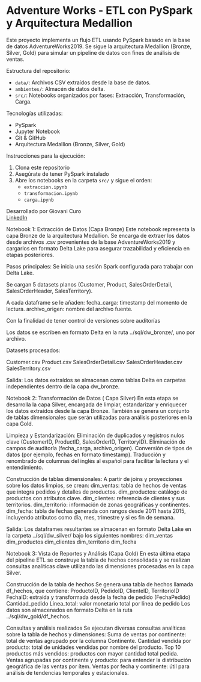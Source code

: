 # Adventure Works - ETL con PySpark y Arquitectura Medallion

Este proyecto implementa un flujo ETL usando PySpark basado en la base de datos AdventureWorks2019. Se sigue la arquitectura Medallion (Bronze, Silver, Gold) para simular un pipeline de datos con fines de análisis de ventas.

Estructura del repositorio:
- `data/`: Archivos CSV extraídos desde la base de datos.
- `ambientes/`: Almacén de datos delta.
- `src/`: Notebooks organizados por fases: Extracción, Transformación, Carga.

Tecnologías utilizadas:
- PySpark
- Jupyter Notebook
- Git & GitHub
- Arquitectura Medallion (Bronze, Silver, Gold)

Instrucciones para la ejecución:
1. Clona este repositorio
2. Asegúrate de tener PySpark instalado
3. Abre los notebooks en la carpeta `src/` y sigue el orden:
   - `extraccion.ipynb`
   - `transformacion.ipynb`
   - `carga.ipynb`

Desarrollado por Giovani Curo  
[LinkedIn](https://www.linkedin.com/in/giovani-curo-medina-5b456717a/)  


Notebook 1: Extracción de Datos (Capa Bronze)
Este notebook representa la capa Bronze de la arquitectura Medallion. Se encarga de extraer los datos desde archivos .csv provenientes de la base AdventureWorks2019 y cargarlos en formato Delta Lake para asegurar trazabilidad y eficiencia en etapas posteriores.

Pasos principales:
Se inicia una sesión Spark configurada para trabajar con Delta Lake.

Se cargan 5 datasets planos (Customer, Product, SalesOrderDetail, SalesOrderHeader, SalesTerritory).

A cada dataframe se le añaden:
fecha_carga: timestamp del momento de lectura.
archivo_origen: nombre del archivo fuente.

Con la finalidad de tener control de versiones sobre auditorías

Los datos se escriben en formato Delta en la ruta ../sql/dw_bronze/, uno por archivo.

Datasets procesados:

Customer.csv
Product.csv
SalesOrderDetail.csv
SalesOrderHeader.csv
SalesTerritory.csv

Salida:
Los datos extraídos se almacenan como tablas Delta en carpetas independientes dentro de la capa dw_bronze.

Notebook 2: Transformación de Datos ( Capa Silver)
En esta etapa se desarrolla la capa Silver, encargada de limpiar, estandarizar y enriquecer los datos extraídos desde la capa Bronze. También se genera un conjunto de tablas dimensionales que serán utilizadas para análisis posteriores en la capa Gold.

Limpieza y Estandarización:
Eliminación de duplicados y registros nulos clave (CustomerID, ProductID, SalesOrderID, TerritoryID).
Eliminación de campos de auditoría (fecha_carga, archivo_origen).
Conversión de tipos de datos (por ejemplo, fechas en formato timestamp).
Traducción y renombrado de columnas del inglés al español para facilitar la lectura y el entendimiento.

Construcción de tablas dimensionales:
A partir de joins y proyecciones sobre los datos limpios, se crean:
dim_ventas: tabla de hechos de ventas que integra pedidos y detalles de productos.
dim_productos: catálogo de productos con atributos clave.
dim_clientes: referencia de clientes y sus territorios.
dim_territorio: información de zonas geográficas y continentes.
dim_fecha: tabla de fechas generada con rangos desde 2011 hasta 2015, incluyendo atributos como día, mes, trimestre y si es fin de semana.

Salida:
Los dataframes resultantes se almacenan en formato Delta Lake en la carpeta ../sql/dw_silver/ bajo los siguientes nombres:
dim_ventas
dim_productos
dim_clientes
dim_territorio
dim_fecha

Notebook 3: Vista de Reportes y Análisis (Capa Gold)
En esta última etapa del pipeline ETL se construye la tabla de hechos consolidada y se realizan consultas analíticas clave utilizando las dimensiones procesadas en la capa Silver.

Construcción de la tabla de hechos
Se genera una tabla de hechos llamada df_hechos, que contiene:
ProductoID, PedidoID, ClienteID, TerritorioID
FechaID: extraída y transformada desde la fecha de pedido (FechaPedido)
Cantidad_pedido
Linea_total: valor monetario total por línea de pedido
Los datos son almacenados en formato Delta en la ruta ../sql/dw_gold/df_hechos.

Consultas y análisis realizados
Se ejecutan diversas consultas analíticas sobre la tabla de hechos y dimensiones:
Suma de ventas por continente: total de ventas agrupado por la columna Continente.
Cantidad vendida por producto: total de unidades vendidas por nombre del producto.
Top 10 productos más vendidos: productos con mayor cantidad total pedida.
Ventas agrupadas por continente y producto: para entender la distribución geográfica de las ventas por ítem.
Ventas por fecha y continente: útil para análisis de tendencias temporales y estacionales.